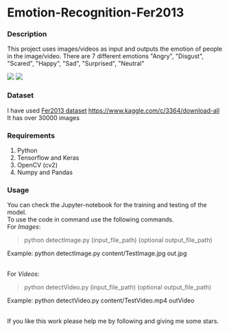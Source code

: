 # Emotion-Recognition-Fer2013

### Description
This project uses images/videos as input and outputs the emotion of people in the image/video. There are 7 different emotions "Angry", "Disgust", "Scared", "Happy", "Sad", "Surprised", "Neutral"

![](content/Demo2.png)
![](content/DemoGif.gif)

### Dataset
I have used [Fer2013 dataset](https://www.kaggle.com/c/3364/download-all) https://www.kaggle.com/c/3364/download-all
<br>It has over 30000 images

### Requirements
1. Python
2. Tensorflow and Keras
3. OpenCV (cv2)
4. Numpy and Pandas

### Usage
You can check the Jupyter-notebook for the training and testing of the model.<br>
To use the code in command use the following commands.
<br> For *Images*:

> python detectImage.py (input_file_path) (optional output_file_path)

Example: python detectImage.py content/TestImage.jpg out.jpg

<br> For *Videos*:
> python detectVideo.py (input_file_path) (optional output_file_path)

Example: python detectVideo.py content/TestVideo.mp4 outVideo

<br>
If you like this work please help me by following and giving me some stars.


